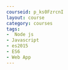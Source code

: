```yaml
---
courseid: p_ks0FzrcnI
layout: course
category: courses
tags:
-  Node js
- Javascript 
- es2015
- ES6
- Web App
---
```

